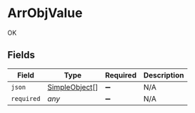 # ArrObjValue

OK


## Fields

| Field                                                 | Type                                                  | Required                                              | Description                                           |
| ----------------------------------------------------- | ----------------------------------------------------- | ----------------------------------------------------- | ----------------------------------------------------- |
| `json`                                                | [SimpleObject](../../models/shared/simpleobject.md)[] | :heavy_minus_sign:                                    | N/A                                                   |
| `required`                                            | *any*                                                 | :heavy_minus_sign:                                    | N/A                                                   |